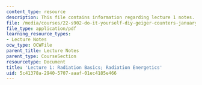 ```yaml
---
content_type: resource
description: This file contains information regarding lecture 1 notes.
file: /media/courses/22-s902-do-it-yourself-diy-geiger-counters-january-iap-2015/5c41378a29405707aaaf01ec4185e466_MIT22_S902IAP15_lec01.pdf
file_type: application/pdf
learning_resource_types:
- Lecture Notes
ocw_type: OCWFile
parent_title: Lecture Notes
parent_type: CourseSection
resourcetype: Document
title: 'Lecture 1: Radiation Basics; Radiation Energetics'
uid: 5c41378a-2940-5707-aaaf-01ec4185e466
---
```

